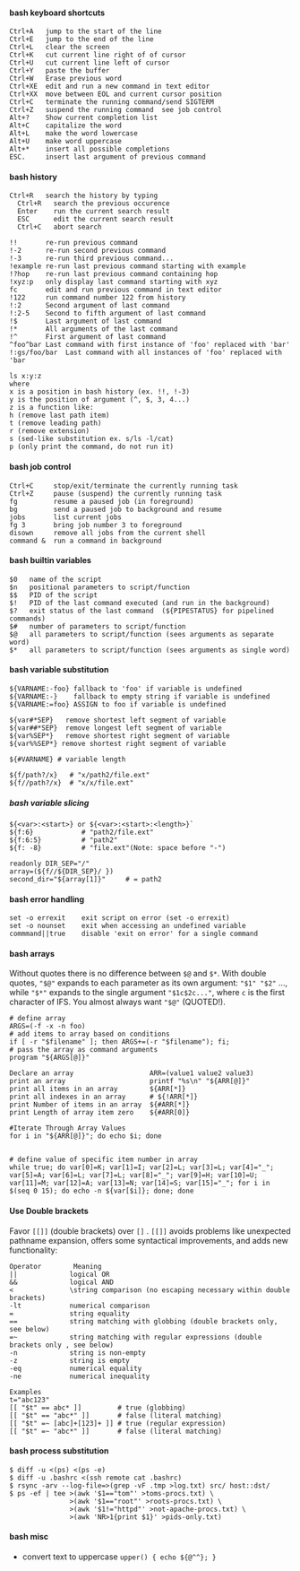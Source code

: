 
#### bash keyboard shortcuts

```
Ctrl+A   jump to the start of the line
Ctrl+E   jump to the end of the line
Ctrl+L   clear the screen
Ctrl+K   cut current line right of of cursor
Ctrl+U   cut current line left of cursor
Ctrl+Y   paste the buffer
Ctrl+W   Erase previous word
Ctrl+XE  edit and run a new command in text editor
Ctrl+XX  move between EOL and current cursor position
Ctrl+C   terminate the running command/send SIGTERM
Ctrl+Z   suspend the running command  see job control
Alt+?    Show current completion list
Alt+C    capitalize the word
Alt+L    make the word lowercase
Alt+U    make word uppercase
Alt+*    insert all possible completions
ESC.     insert last argument of previous command
```

#### bash history

```
Ctrl+R   search the history by typing
  Ctrl+R   search the previous occurence
  Enter    run the current search result
  ESC      edit the current search result
  Ctrl+C   abort search

!!       re-run previous command
!-2      re-run second previous command
!-3      re-run third previous command...
!example re-run last previous command starting with example
!?hop    re-run last previous command containing hop
!xyz:p   only display last command starting with xyz
fc       edit and run previous command in text editor
!122     run command number 122 from history
!:2      Second argument of last command
!:2-5    Second to fifth argument of last command
!$       Last argument of last command
!*       All arguments of the last command
!^       First argument of last command
^foo^bar Last command with first instance of 'foo' replaced with 'bar'
!:gs/foo/bar  Last command with all instances of 'foo' replaced with 'bar
```

```
ls x:y:z
where
x is a position in bash history (ex. !!, !-3)
y is the position of argument (^, $, 3, 4...)
z is a function like:
h (remove last path item)
t (remove leading path)
r (remove extension)
s (sed-like substitution ex. s/ls -l/cat)
p (only print the command, do not run it)
```

#### bash job control

```
Ctrl+C     stop/exit/terminate the currently running task
Ctrl+Z     pause (suspend) the currently running task
fg         resume a paused job (in foreground)
bg         send a paused job to background and resume
jobs       list current jobs
fg 3       bring job number 3 to foreground
disown     remove all jobs from the current shell
command &  run a command in background

```

#### bash builtin variables

```
$0   name of the script
$n   positional parameters to script/function
$$   PID of the script
$!   PID of the last command executed (and run in the background)
$?   exit status of the last command  (${PIPESTATUS} for pipelined commands)
$#   number of parameters to script/function
$@   all parameters to script/function (sees arguments as separate word)
$*   all parameters to script/function (sees arguments as single word)
```


#### bash variable substitution

```
${VARNAME:-foo} fallback to 'foo' if variable is undefined
${VARNAME:-}    fallback to empty string if variable is undefined
${VARNAME:=foo} ASSIGN to foo if variable is undefined
```

```
${var#*SEP}   remove shortest left segment of variable
${var##*SEP}  remove longest left segment of variable
${var%SEP*}   remove shortest right segment of variable
${var%%SEP*} remove shortest right segment of variable
```

```
${#VARNAME} # variable length
```

```
${f/path?/x}   # "x/path2/file.ext"
${f//path?/x}  # "x/x/file.ext"
```


##### bash variable slicing

```
${<var>:<start>} or ${<var>:<start>:<length>}`
${f:6}            # "path2/file.ext"
${f:6:5}          # "path2"
${f: -8}          # "file.ext"(Note: space before "-")
```

```
readonly DIR_SEP="/"
array=(${f//${DIR_SEP}/ })
second_dir="${array[1]}"     # = path2
```

#### bash error handling

```
set -o errexit    exit script on error (set -o errexit)
set -o nounset    exit when accessing an undefined variable
commmand||true    disable 'exit on error' for a single command

```

#### bash arrays

Without quotes there is no difference between `$@` and `$*`. With double quotes, `"$@"` expands to each parameter as its own argument: `"$1" "$2"` ..., while `"$*"` expands to the single argument `"$1c$2c..."`, where `c` is the first character of IFS. You almost always want `"$@"` (QUOTED!).


```
# define array
ARGS=(-f -x -n foo)
# add items to array based on conditions
if [ -r "$filename" ]; then ARGS+=(-r "$filename"); fi;
# pass the array as command arguments
program "${ARGS[@]}"
```

```
Declare an array                   ARR=(value1 value2 value3)
print an array                     printf "%s\n" "${ARR[@]}"
print all items in an array        ${ARR[*]}
print all indexes in an array      # ${!ARR[*]}
print Number of items in an array  ${#ARR[*]}
print Length of array item zero    ${#ARR[0]}

#Iterate Through Array Values 
for i in "${ARR[@]}"; do echo $i; done


# define value of specific item number in array
while true; do var[0]=K; var[1]=I; var[2]=L; var[3]=L; var[4]="_"; var[5]=A; var[6]=L; var[7]=L; var[8]="_"; var[9]=H; var[10]=U; var[11]=M; var[12]=A; var[13]=N; var[14]=S; var[15]="_"; for i in $(seq 0 15); do echo -n ${var[$i]}; done; done
```


#### Use Double brackets

Favor `[[]]` (double brackets) over `[]` . `[[]]` avoids problems like unexpected pathname expansion, offers some syntactical improvements, and adds new functionality:


	Operator        Meaning
    ||             logical OR
    &&             logical AND
    <              \string comparison (no escaping necessary within double brackets)
    -lt            numerical comparison
    =              string equality
    ==             string matching with globbing (double brackets only, see below)
    =~             string matching with regular expressions (double brackets only , see below)
    -n             string is non-empty
    -z             string is empty
    -eq            numerical equality
    -ne            numerical inequality

    Examples
    t="abc123"
    [[ "$t" == abc* ]]         # true (globbing)
    [[ "$t" == "abc*" ]]       # false (literal matching)
    [[ "$t" =~ [abc]+[123]+ ]] # true (regular expression)
    [[ "$t" =~ "abc*" ]]       # false (literal matching)


#### bash process substitution


```
$ diff -u <(ps) <(ps -e)
$ diff -u .bashrc <(ssh remote cat .bashrc)
$ rsync -arv --log-file=>(grep -vF .tmp >log.txt) src/ host::dst/
$ ps -ef | tee >(awk '$1=="tom"' >toms-procs.txt) \
               >(awk '$1=="root"' >roots-procs.txt) \
               >(awk '$1!="httpd"' >not-apache-procs.txt) \
               >(awk 'NR>1{print $1}' >pids-only.txt)
```


#### bash misc

- convert text to uppercase `upper() { echo ${@^^}; }`


